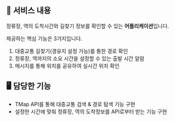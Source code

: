 ## 📜 서비스 내용

정류장, 역의 도착시간와 길찾기 정보를 확인할 수 있는 **어플리케이션**입니다.

제공하는 핵심 기능은 3가지입니다.

1. 대중교통 길찾기(경유지 설정 가능)를 통한 경로 확인
2. 정류장, 역까지의 소요 시간을 설정할 수 있는 출발 시간 알람
3. 메시지를 통해 위치를 공유하여 실시간 위치 확인

## 🖥️ 담당한 기능

- TMap API를 통해 대중교통 검색 & 경로 탐색 기능 구현
- 설정한 시간에 맞춰 정류장, 역의 도착정보를 API로부터 받는 기능 구현
